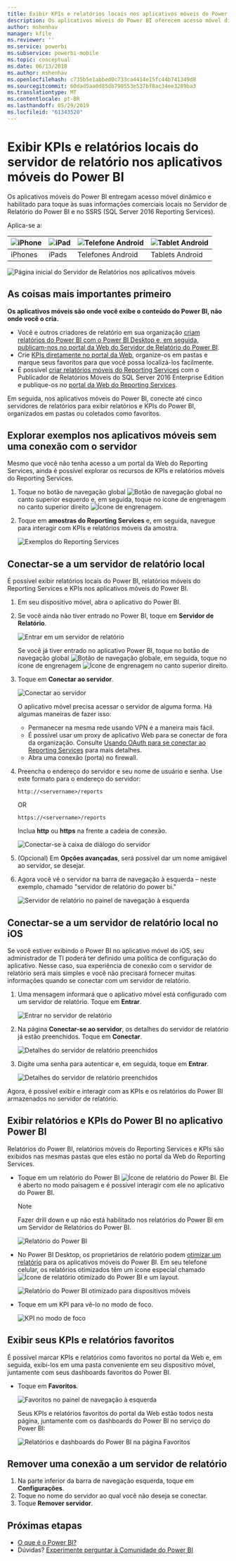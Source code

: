 ```yaml
---
title: Exibir KPIs e relatórios locais nos aplicativos móveis do Power BI
description: Os aplicativos móveis do Power BI oferecem acesso móvel dinâmico habilitado para toque a informações comerciais locais no SQL Server Reporting Services e no Servidor de Relatório do Power BI.
author: mshenhav
manager: kfile
ms.reviewer: ''
ms.service: powerbi
ms.subservice: powerbi-mobile
ms.topic: conceptual
ms.date: 06/13/2018
ms.author: mshenhav
ms.openlocfilehash: c735b5e1abbed0c733ca4414e15fc44b741349d8
ms.sourcegitcommit: 60dad5aa0d85db790553e537bf8ac34ee3289ba3
ms.translationtype: MT
ms.contentlocale: pt-BR
ms.lasthandoff: 05/29/2019
ms.locfileid: "61343520"
---
```

# <a name="view-on-premises-report-server-reports-and-kpis-in-the-power-bi-mobile-apps"></a>Exibir KPIs e relatórios locais do servidor de relatório nos aplicativos móveis do Power BI

Os aplicativos móveis do Power BI entregam acesso móvel dinâmico e habilitado para toque às suas informações comerciais locais no Servidor de Relatório do Power BI e no SSRS (SQL Server 2016 Reporting Services).

Aplica-se a:

| ![iPhone](./media/mobile-app-ssrs-kpis-mobile-on-premises-reports/iphone-logo-50-px.png) | ![iPad](./media/mobile-app-ssrs-kpis-mobile-on-premises-reports/ipad-logo-50-px.png) | ![Telefone Android](./media/mobile-app-ssrs-kpis-mobile-on-premises-reports/android-phone-logo-50-px.png) | ![Tablet Android](./media/mobile-app-ssrs-kpis-mobile-on-premises-reports/android-tablet-logo-50-px.png) |
|:--- |:--- |:--- |:--- |
| iPhones |iPads |Telefones Android |Tablets Android |


![Página inicial do Servidor de Relatórios nos aplicativos móveis](./media/mobile-app-ssrs-kpis-mobile-on-premises-reports/power-bi-ipad-pbi-report-server-home.png)

## <a name="first-things-first"></a>As coisas mais importantes primeiro
**Os aplicativos móveis são onde você exibe o conteúdo do Power BI, não onde você o cria.**

* Você e outros criadores de relatório em sua organização [criam relatórios do Power BI com o Power BI Desktop e, em seguida, publicam-nos no portal da Web do Servidor de Relatório do Power BI](../../report-server/quickstart-create-powerbi-report.md). 
* Crie [KPIs diretamente no portal da Web](https://docs.microsoft.com/sql/reporting-services/working-with-kpis-in-reporting-services), organize-os em pastas e marque seus favoritos para que você possa localizá-los facilmente. 
* É possível [criar relatórios móveis do Reporting Services](https://docs.microsoft.com/sql/reporting-services/mobile-reports/create-mobile-reports-with-sql-server-mobile-report-publisher) com o Publicador de Relatórios Móveis do SQL Server 2016 Enterprise Edition e publique-os no [portal da Web do Reporting Services](https://docs.microsoft.com/sql/reporting-services/web-portal-ssrs-native-mode).  

Em seguida, nos aplicativos móveis do Power BI, conecte até cinco servidores de relatórios para exibir relatórios e KPIs do Power BI, organizados em pastas ou coletados como favoritos. 

## <a name="explore-samples-in-the-mobile-apps-without-a-server-connection"></a>Explorar exemplos nos aplicativos móveis sem uma conexão com o servidor
Mesmo que você não tenha acesso a um portal da Web do Reporting Services, ainda é possível explorar os recursos de KPIs e relatórios móveis do Reporting Services. 

1. Toque no botão de navegação global ![Botão de navegação global](././media/mobile-app-ssrs-kpis-mobile-on-premises-reports/power-bi-iphone-global-nav-button.png) no canto superior esquerdo e, em seguida, toque no ícone de engrenagem no canto superior direito ![Ícone de engrenagem](././media/mobile-app-ssrs-kpis-mobile-on-premises-reports/power-bi-ios-settings-icon.png).
2. Toque em **amostras do Reporting Services** e, em seguida, navegue para interagir com KPIs e relatórios móveis da amostra.
   
   ![Exemplos do Reporting Services](./media/mobile-app-ssrs-kpis-mobile-on-premises-reports/power-bi-iphone-ssrs-samples.png)

## <a name="connect-to-an-on-premises-report-server"></a>Conectar-se a um servidor de relatório local
É possível exibir relatórios locais do Power BI, relatórios móveis do Reporting Services e KPIs nos aplicativos móveis do Power BI. 

1. Em seu dispositivo móvel, abra o aplicativo do Power BI.
2. Se você ainda não tiver entrado no Power BI, toque em **Servidor de Relatório**.
   
   ![Entrar em um servidor de relatório](./media/mobile-app-ssrs-kpis-mobile-on-premises-reports/power-bi-connect-to-rs-login.png)
   
   Se você já tiver entrado no aplicativo Power BI, toque no botão de navegação global ![Botão de navegação global](././media/mobile-app-ssrs-kpis-mobile-on-premises-reports/power-bi-iphone-global-nav-button.png)e, em seguida, toque no ícone de engrenagem ![Ícone de engrenagem](././media/mobile-app-ssrs-kpis-mobile-on-premises-reports/power-bi-ios-settings-icon.png) no canto superior direito.
3. Toque em **Conectar ao servidor**.
   
    ![Conectar ao servidor](./media/mobile-app-ssrs-kpis-mobile-on-premises-reports/power-bi-android-server-sign-in.png)

     O aplicativo móvel precisa acessar o servidor de alguma forma. Há algumas maneiras de fazer isso:

    - Permanecer na mesma rede usando VPN é a maneira mais fácil.
    - É possível usar um proxy de aplicativo Web para se conectar de fora da organização. Consulte [Usando OAuth para se conectar ao Reporting Services](mobile-oauth-ssrs.md) para mais detalhes. 
    - Abra uma conexão (porta) no firewall.

1. Preencha o endereço do servidor e seu nome de usuário e senha. Use este formato para o endereço do servidor:
   
     `http://<servername>/reports`
   
     OR
   
     `https://<servername>/reports`
   
   Inclua **http** ou **https** na frente a cadeia de conexão.
   
    ![Conectar-se à caixa de diálogo do servidor](./media/mobile-app-ssrs-kpis-mobile-on-premises-reports/power-bi-ios-connect-to-server-dialog.png)
5. (Opcional) Em **Opções avançadas**, será possível dar um nome amigável ao servidor, se desejar.
6. Agora você vê o servidor na barra de navegação à esquerda – neste exemplo, chamado "servidor de relatório do power bi."
   
   ![Servidor de relatório no painel de navegação à esquerda](./media/mobile-app-ssrs-kpis-mobile-on-premises-reports/power-bi-iphone-left-nav-report-server.png)

## <a name="connect-to-an-on-premises-report-server-in-ios"></a>Conectar-se a um servidor de relatório local no iOS

Se você estiver exibindo o Power BI no aplicativo móvel do iOS, seu administrador de TI poderá ter definido uma política de configuração do aplicativo. Nesse caso, sua experiência de conexão com o servidor de relatório será mais simples e você não precisará fornecer muitas informações quando se conectar com um servidor de relatório. 

1. Uma mensagem informará que o aplicativo móvel está configurado com um servidor de relatório. Toque em **Entrar**.

    ![Entrar no servidor de relatório](./media/mobile-app-ssrs-kpis-mobile-on-premises-reports/power-bi-config-server-sign-in.png)

2.  Na página **Conectar-se ao servidor**, os detalhes do servidor de relatório já estão preenchidos. Toque em **Conectar**.

    ![Detalhes do servidor de relatório preenchidos](./media/mobile-app-ssrs-kpis-mobile-on-premises-reports/power-bi-ios-remote-configure-connect-server.png)

3. Digite uma senha para autenticar e, em seguida, toque em **Entrar**. 

    ![Detalhes do servidor de relatório preenchidos](./media/mobile-app-ssrs-kpis-mobile-on-premises-reports/power-bi-config-server-address.png)

Agora, é possível exibir e interagir com as KPIs e os relatórios do Power BI armazenados no servidor de relatório.

## <a name="view-power-bi-reports-and-kpis-in-the-power-bi-app"></a>Exibir relatórios e KPIs do Power BI no aplicativo Power BI
Relatórios do Power BI, relatórios móveis do Reporting Services e KPIs são exibidos nas mesmas pastas que eles estão no portal da Web do Reporting Services. 

* Toque em um relatório do Power BI ![Ícone de relatório do Power BI](./media/mobile-app-ssrs-kpis-mobile-on-premises-reports/power-bi-rs-mobile-report-icon.png). Ele é aberto no modo paisagem e é possível interagir com ele no aplicativo do Power BI.

    > [!NOTE]
  > Fazer drill down e up não está habilitado nos relatórios do Power BI em um Servidor de Relatórios do Power BI.
  
    ![Relatório do Power BI](./media/mobile-app-ssrs-kpis-mobile-on-premises-reports/power-bi-iphone-report-server-report.png)
* No Power BI Desktop, os proprietários de relatório podem [otimizar um relatório](../../desktop-create-phone-report.md) para os aplicativos móveis do Power BI. Em seu telefone celular, os relatórios otimizados têm um ícone especial chamado ![Ícone de relatório otimizado do Power BI](./media/mobile-app-ssrs-kpis-mobile-on-premises-reports/power-bi-rs-mobile-optimized-icon.png) e um layout.
  
    ![Relatório do Power BI otimizado para dispositivos móveis](./media/mobile-app-ssrs-kpis-mobile-on-premises-reports/power-bi-rs-mobile-optimized-report.png)
* Toque em um KPI para vê-lo no modo de foco.
  
    ![KPI no modo de foco](./media/mobile-app-ssrs-kpis-mobile-on-premises-reports/pbi_ipad_ssmrp_tile.png)

## <a name="view-your-favorite-kpis-and-reports"></a>Exibir seus KPIs e relatórios favoritos
É possível marcar KPIs e relatórios como favoritos no portal da Web e, em seguida, exibi-los em uma pasta conveniente em seu dispositivo móvel, juntamente com seus dashboards favoritos do Power BI.

* Toque em **Favoritos**.
  
   ![Favoritos no painel de navegação à esquerda](./media/mobile-app-ssrs-kpis-mobile-on-premises-reports/power-bi-ipad-faves-pbi-report-server-update.png)
  
   Seus KPIs e relatórios favoritos do portal da Web estão todos nesta página, juntamente com os dashboards do Power BI no serviço do Power BI:
  
   ![Relatórios e dashboards do Power BI na página Favoritos](./media/mobile-app-ssrs-kpis-mobile-on-premises-reports/power-bi-ipad-favorites.png)

## <a name="remove-a-connection-to-a-report-server"></a>Remover uma conexão a um servidor de relatório
1. Na parte inferior da barra de navegação esquerda, toque em **Configurações**.
2. Toque no nome do servidor ao qual você não deseja se conectar.
3. Toque **Remover servidor**.

## <a name="next-steps"></a>Próximas etapas
* [O que é o Power BI?](../../power-bi-overview.md)  
* Dúvidas? [Experimente perguntar à Comunidade do Power BI](http://community.powerbi.com/)

